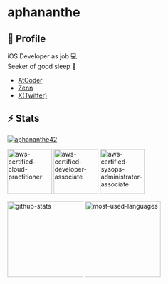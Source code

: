 # aphananthe


## 👤 Profile

iOS Developer as job 💻 <br>
Seeker of good sleep 🛌

- [AtCoder](https://atcoder.jp/users/aphananthe42)
- [Zenn](https://zenn.dev/aphananthe42)
- [X(Twitter)](https://twitter.com/aphananthe42)
 

## ⚡️ Stats

<p align="left">
 <a href="https://github.com/aphananthe42">
  <img src="https://komarev.com/ghpvc/?username=aphananthe42&style=for-the-badge" alt="aphananthe42" />
 </a>
<!--  <a href="https://github.com/aphananthe42">
  <img src="https://img.shields.io/badge/TOEIC-860-darkblue?style=for-the-badge" alt="aphananthe42" />
 </a> -->
</p>

<p align="left">
  <img 
    alt="aws-certified-cloud-practitioner"
    height="100px"
    width="100px"
    src="https://github.com/aphananthe42/aphananthe42/assets/68156481/eb78265f-eda4-4c67-a878-adadb2b23a6c"
  />
 <img 
    alt="aws-certified-developer-associate"
    height="100px"
    width="100px"
    src="https://github.com/aphananthe42/aphananthe42/assets/68156481/11001fd9-3e47-441b-b13c-aaf7aa8ca0eb"
  />
 <img 
    alt="aws-certified-sysops-administrator-associate"
    height="100px"
    width="100px"
    src="https://github.com/aphananthe42/aphananthe42/assets/68156481/9652972c-abb9-4c59-9c1c-e34986cb13c2"
  />
</p>


<p align="left">
  <img 
    alt="github-stats"
    height="170px" 
    src="https://github-readme-stats.vercel.app/api?username=aphananthe42&rank_icon=github&count_private=true&theme=tokyonight" 
  />
  <img 
    alt="most-used-languages"
    height="170px"
    src="https://github-readme-stats.vercel.app/api/top-langs/?username=aphananthe42&layout=compact&theme=tokyonight"
  />
</p>

